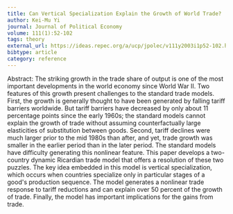 ```yaml
---
title: Can Vertical Specialization Explain the Growth of World Trade?
author: Kei-Mu Yi
journal: Journal of Political Economy
volume: 111(1):52-102
tags: theory
external_url: https://ideas.repec.org/a/ucp/jpolec/v111y2003i1p52-102.html
bibtype: article
category: reference
---
```

Abstract: The striking growth in the trade share of output is one of the most important developments in the world economy since World War II. Two features of this growth present challenges to the standard trade models. First, the growth is generally thought to have been generated by falling tariff barriers worldwide. But tariff barriers have decreased by only about 11 percentage points since the early 1960s; the standard models cannot explain the growth of trade without assuming counterfactually large elasticities of substitution between goods. Second, tariff declines were much larger prior to the mid 1980s than after, and yet, trade growth was smaller in the earlier period than in the later period. The standard models have difficulty generating this nonlinear feature. This paper develops a two-country dynamic Ricardian trade model that offers a resolution of these two puzzles. The key idea embedded in this model is vertical specialization, which occurs when countries specialize only in particular stages of a good's production sequence. The model generates a nonlinear trade response to tariff reductions and can explain over 50 percent of the growth of trade. Finally, the model has important implications for the gains from trade.
